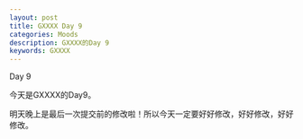 ```yaml
---
layout: post
title: GXXXX Day 9
categories: Moods
description: GXXXX的Day 9
keywords: GXXXX
---
```


Day 9

<!--more-->

今天是GXXXX的Day9。

明天晚上是最后一次提交前的修改啦！所以今天一定要好好修改，好好修改，好好修改。